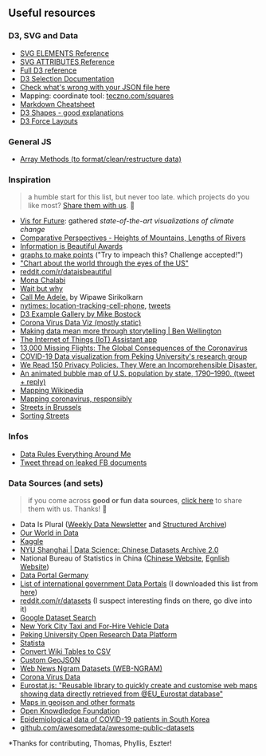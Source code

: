 ## Useful resources


### D3, SVG and Data
- [SVG ELEMENTS Reference](https://developer.mozilla.org/en-US/docs/Web/SVG/Element)
- [SVG ATTRIBUTES Reference](https://developer.mozilla.org/en-US/docs/Web/SVG/Attribute)
- [Full D3 reference](https://github.com/d3/d3/wiki)
- [D3 Selection Documentation](https://github.com/d3/d3-selection)
- [Check what's wrong with your JSON file here](https://jsonlint.com/)
- Mapping: coordinate tool: [teczno.com/squares](http://teczno.com/squares/)
- [Markdown Cheatsheet](https://guides.github.com/features/mastering-markdown/)
- [D3 Shapes - good explanations](https://www.d3indepth.com/shapes/)
- [D3 Force Layouts](https://www.d3indepth.com/force-layout/)

### General JS
- [Array Methods (to format/clean/restructure data)](https://dev.to/thegamefreak720/how-not-to-be-scared-of-js-array-methods-foreach-map-filter-and-reduce-2c13)

### Inspiration
> a humble start for this list, but never too late. which projects do you like most? [Share them with us](https://forms.gle/uQUfHEB1TCVETpZs7). 🍒

- [Vis for Future](https://uclab.fh-potsdam.de/vff/): gathered *state-of-the-art visualizations of climate change*
- [Comparative Perspectives - Heights of Mountains, Lengths of Rivers](http://bibliodyssey.blogspot.com/2008/10/river-deep-mountain-high.html)
- [Information is Beautiful Awards](https://www.informationisbeautifulawards.com/showcase)
- [graphs to make points](https://twitter.com/karim_douieb/status/1181695687005745153) ("Try to impeach this? Challenge accepted!")
- ["Chart about the world through the eyes of the US"](https://pudding.cool/2018/12/countries/)
- [reddit.com/r/dataisbeautiful](https://www.reddit.com/r/dataisbeautiful/)
- [Mona Chalabi](https://www.instagram.com/monachalabi/)
- [Wait but why](https://waitbutwhy.com/)
- [Call Me Adele.](https://medium.com/@wipaweeeeee/call-me-adele-f37162b6ffe5) by Wipawe Sirikolkarn
- [nytimes: location-tracking-cell-phone](https://www.nytimes.com/interactive/2019/12/19/opinion/location-tracking-cell-phone.html), [tweets](https://twitter.com/stuartathompson/status/1207653794462535680)
- [D3 Example Gallery by Mike Bostock](https://observablehq.com/@d3/gallery)
- [Corona Virus Data Viz (mostly static)](https://multimedia.scmp.com/infographics/news/china/article/3047038/wuhan-virus/index.html?)
- [Making data mean more through storytelling | Ben Wellington](https://www.youtube.com/watch?v=6xsvGYIxJok)
- [The Internet of Things (IoT) Assistant app](https://cylab.cmu.edu/news/2020/02/19-privacy-assistant.html)
- [13,000 Missing Flights: The Global Consequences of the Coronavirus](https://www.nytimes.com/interactive/2020/02/21/business/coronavirus-airline-travel.html)
- [COVID-19 Data visualization from Peking University's research group](http://vis.pku.edu.cn/ncov/home.html)
- [We Read 150 Privacy Policies. They Were an Incomprehensible Disaster.](https://www.nytimes.com/interactive/2019/06/12/opinion/facebook-google-privacy-policies.html)
- [An animated bubble map of U.S. population by state, 1790–1990. (tweet + reply)](https://twitter.com/mbostock/status/1232819317055475717?s=20)
- [Mapping Wikipedia](https://www.theatlantic.com/technology/archive/2020/02/where-wikipedias-editors-are-where-they-arent-and-why/605023/)
- [Mapping coronavirus, responsibly](https://www.esri.com/arcgis-blog/products/product/mapping/mapping-coronavirus-responsibly/)
- [Streets in Brussels](https://twitter.com/karim_douieb/status/1235137396418760705)
- [Sorting Streets](http://fakeisthenewreal.org/street-grids/)


### Infos

- [Data Rules Everything Around Me](http://dream.netizen.org/)
- [Tweet thread on leaked FB documents](https://twitter.com/WolfieChristl/status/1193990979721793537?s=20)

### Data Sources (and sets)
> if you come across **good or fun data sources**, [click here](https://forms.gle/66oLcntJBgvC3sQaA) to share them with us. Thanks! 🐙


- Data Is Plural ([Weekly Data Newsletter](https://tinyletter.com/data-is-plural) and [Structured Archive](https://docs.google.com/spreadsheets/d/1wZhPLMCHKJvwOkP4juclhjFgqIY8fQFMemwKL2c64vk/edit#gid=0))
- [Our World in Data](https://ourworldindata.org)
- [Kaggle](https://www.kaggle.com/datasets)
- [NYU Shanghai | Data Science: Chinese Datasets Archive 2.0](https://datascience.shanghai.nyu.edu/datasets)
- National Bureau of Statistics in China ([Chinese Website](http://data.stats.gov.cn/easyquery.htm), [Egnlish Website](http://data.stats.gov.cn/english/))
- [Data Portal Germany](https://www.govdata.de/)
- [List of international government Data Portals](gov-data-portals) (I downloaded this list from [here](https://www.data.gov/open-gov/))
- [reddit.com/r/datasets](https://www.reddit.com/r/datasets/) (I suspect interesting finds on there, go dive into it)
- [Google Dataset Search](https://toolbox.google.com/datasetsearch)
- [New York City Taxi and For-Hire Vehicle Data](https://github.com/toddwschneider/nyc-taxi-data)
- [Peking University Open Research Data Platform](https://opendata.pku.edu.cn/)
- [Statista](https://www.statista.com/)
- [Convert Wiki Tables to CSV](https://wikitable2csv.ggor.de/)
- [Custom GeoJSON](https://geojson-maps.ash.ms/)
- [Web News Ngram Datasets (WEB-NGRAM)](https://blog.gdeltproject.org/announcing-the-web-news-ngram-datasets-web-ngram/)
- [Corona Virus Data](https://www.kaggle.com/sudalairajkumar/novel-corona-virus-2019-dataset)
- [Eurostat.js: "Reusable library to quickly create and customise web maps showing data directly retrieved from @EU_Eurostat database"](https://github.com/eurostat/eurostat.js)
- [Maps in geojson and other formats](https://geo.nyu.edu)
- [Open Knowdledge Foundation](https://okfn.org/network/)
- [Epidemiological data of COVID-19 patients in South Korea](https://www.kaggle.com/kimjihoo/coronavirusdataset)
- [github.com/awesomedata/awesome-public-datasets](https://github.com/awesomedata/awesome-public-datasets)

\*Thanks for contributing, Thomas, Phyllis, Eszter!
